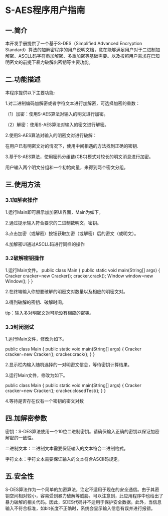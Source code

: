 # S-AES程序用户指南
## 一.简介
本开发手册提供了一个基于S-DES（Simplified Advanced Encryption Standard）算法的加解密程序的用户说明文档，意在能够满足用户对于二进制加解密、ASCLL码字符串加解密、多重加密等基础需要。以及按照用户需求在已知明密文的前提下暴力破解出密钥等主要功能。
## 二.功能描述

本程序提供以下主要功能:

1.对二进制编码加解密或者字符文本进行加解密，可选择加密的重数：

（1）加密：使用S-AES算法对输入的明文进行加密。

（2）解密：使用S-AES算法对输入的密文进行解密。

2.使用S-AES算法对输入的明密文对进行破解：

在用户已有明密文对的情况下，使用中间相遇的方法找到正确的密钥.

3.基于S-AES算法，使用密码分组链(CBC)模式对较长的明文消息进行加密。

用户输入两个明文分组和一个初始向量，来得到两个密文分组。

## 三.使用方法

### 3.1加解密操作

1.运行Main即可展示加加密UI界面，Main为如下。


2.通过提示输入符合要求的二进制数明文，密钥。

3.点击加密（或解密）按钮获取加密（或解密）后的密文（或明文）。
     
4.加解密UI通过ASCLL码进行同样的操作

### 3.2破解密钥操作

1.运行Main文件。
public class Main {
    public static void main(String[] args) {
        Cracker cracker=new Cracker();
        cracker.crack();
        Window window=new Window();
    }
}

2.在终端输入你想要破解的明密文对数量以及相应的明密文对。

3.得到破解的密钥、破解时间。

tip：输入多对明密文对可能没有相应的密钥。

### 3.3封闭测试
1.运行Main文件，修改为如下。

public class Main {
    public static void main(String[] args) {
        Cracker cracker=new Cracker();
        cracker.crack();
    }
}

2.显示栏内输入随机选择的一对明密文信息，等待密钥计算结果。

3.运行Main文件，修改为如下。

public class Main {
    public static void main(String[] args) {
        Cracker cracker=new Cracker();
        cracker.closedTest();
    }
}

4.等待是否存在仅有一个密钥的密文对数

## 四.加解密参数
密钥：S-DES算法使用一个10位二进制密钥。请确保输入正确的密钥以保证加密解密的一致性。

二进制文本：二进制文本需要保证输入的文本符合二进制格式。

字符文本：字符文本需要保证输入的文本符合ASCⅡ码规定。

## 五.安全性
S-DES算法作为一个简单的加密算法，注定不适用于现在的安全通信。由于其密钥空间相对较小，容易受到暴力破解等威胁。可以注意到，此应用程序中也给出了暴力破解的相关代码。因此，SDES代码并不适用于保护安全数据。此外，当信息输入不符合标准，如bit长度不正确时，系统会显示输入信息有误并进行报错。
